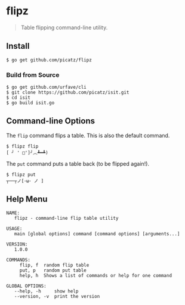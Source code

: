 # flipz 
> Table flipping command-line utility.

## Install

```
$ go get github.com/picatz/flipz
```

### Build from Source

```shell
$ go get github.com/urfave/cli
$ git clone https://github.com/picatz/isit.git
$ cd isit
$ go build isit.go
```

## Command-line Options

The `flip` command flips a table. This is also the default command.

```shell
$ flipz flip
[ ╯ ' □']╯︵┻━┻)
```

The `put` command puts a table back (to be flipped again!).

```shell
$ flipz put
┬──┬ノ[･ω･ ノ ]
```

## Help Menu

```
NAME:
   flipz - command-line flip table utility

USAGE:
   main [global options] command [command options] [arguments...]

VERSION:
   1.0.0

COMMANDS:
     flip, f  random flip table
     put, p   random put table
     help, h  Shows a list of commands or help for one command

GLOBAL OPTIONS:
   --help, -h     show help
   --version, -v  print the version
```
